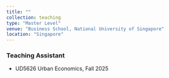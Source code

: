 ```yaml
---
title: ""
collection: teaching
type: "Master Level"
venue: "Business School, National University of Singapore"
location: "Singapore"
---
```

### Teaching Assistant
- UD5626 Urban Economics, Fall 2025  
